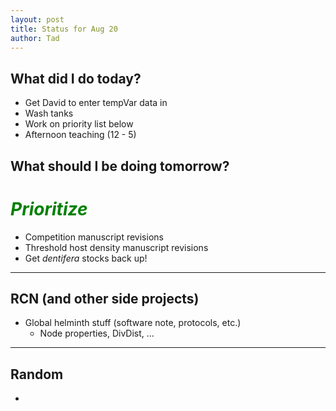 ```yaml
---
layout: post
title: Status for Aug 20
author: Tad
---
```




## What did I do today?

* Get David to enter tempVar data in
* Wash tanks
* Work on priority list below
* Afternoon teaching (12 - 5)


## What should I be doing tomorrow?



# <i class="fa fa-rocket" style="color:green"> Prioritize </i>

+ Competition manuscript revisions
+ Threshold host density manuscript revisions
+ Get _dentifera_ stocks back up!




 
---

## RCN (and other side projects)

+ Global helminth stuff (software note, protocols, etc.)
	+ Node properties, DivDist, ...


---

## Random

* 




<i class="fa fa-code" style="color:pink"> </i>

